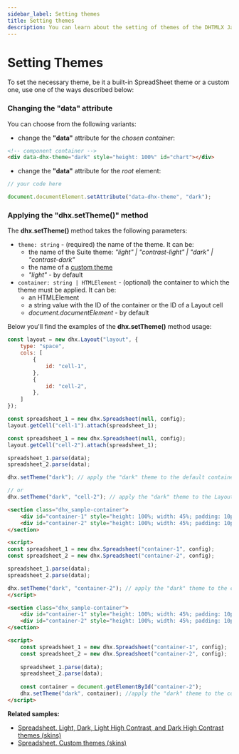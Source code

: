 ```yaml
---
sidebar_label: Setting themes
title: Setting themes
description: You can learn about the setting of themes of the DHTMLX JavaScript Spreadsheet library in the documentation. Browse developer guides and API reference, try out code examples and live demos, and download a free 30-day evaluation version of DHTMLX Spreadsheet.
---
```


# Setting Themes

To set the necessary theme, be it a built-in SpreadSheet theme or a custom one, use one of the ways described below:

### Changing the "data" attribute 

You can choose from the following variants:

- change the **"data"** attribute for the *chosen container*:

~~~html title="index.html"
<!-- component container -->
<div data-dhx-theme="dark" style="height: 100%" id="chart"></div>
~~~

- change the **"data"** attribute for the *root* element:

~~~js title="index.js"
// your code here

document.documentElement.setAttribute("data-dhx-theme", "dark");
~~~

### Applying the "dhx.setTheme()" method

The **dhx.setTheme()** method takes the following parameters:

- `theme: string` - (required) the name of the theme. It can be:
    - the name of the Suite theme: *"light" | "contrast-light" | "dark" | "contrast-dark"*
    - the name of a [custom theme](themes/custom_theme.md)
    - *"light"* - by default
- `container: string | HTMLElement` - (optional) the container to which the theme must be applied. It can be:
    - an HTMLElement
    - a string value with the ID of the container or the ID of a Layout cell
    - *document.documentElement* - by default

Below you'll find the examples of the **dhx.setTheme()** method usage:

~~~js {22,25} title="Example 1"
const layout = new dhx.Layout("layout", {
    type: "space",
    cols: [
        {
            id: "cell-1",
        },
        {
            id: "cell-2",
        },
    ]
});

const spreadsheet_1 = new dhx.Spreadsheet(null, config);
layout.getCell("cell-1").attach(spreadsheet_1);

const spreadsheet_1 = new dhx.Spreadsheet(null, config);
layout.getCell("cell-2").attach(spreadsheet_1);

spreadsheet_1.parse(data);
spreadsheet_2.parse(data);

dhx.setTheme("dark"); // apply the "dark" theme to the default container

// or
dhx.setTheme("dark", "cell-2"); // apply the "dark" theme to the Layout cell with the "cell-2" ID
~~~

~~~html {13} title="Example 2"
<section class="dhx_sample-container">
    <div id="container-1" style="height: 100%; width: 45%; padding: 10px;"></div>
    <div id="container-2" style="height: 100%; width: 45%; padding: 10px;"></div>
</section>

<script>
const spreadsheet_1 = new dhx.Spreadsheet("container-1", config);
const spreadsheet_2 = new dhx.Spreadsheet("container-2", config);

spreadsheet_1.parse(data);
spreadsheet_2.parse(data);

dhx.setTheme("dark", "container-2"); // apply the "dark" theme to the container with the "container-2" ID
</script>
~~~

~~~html {14} title="Example 3"
<section class="dhx_sample-container">
    <div id="container-1" style="height: 100%; width: 45%; padding: 10px;"></div>
    <div id="container-2" style="height: 100%; width: 45%; padding: 10px;"></div>
</section>

<script>
    const spreadsheet_1 = new dhx.Spreadsheet("container-1", config);
    const spreadsheet_2 = new dhx.Spreadsheet("container-2", config);
    
    spreadsheet_1.parse(data);
    spreadsheet_2.parse(data);
    
    const container = document.getElementById("container-2");
    dhx.setTheme("dark", container); //apply the "dark" theme to the container specified via an HTMLElement
</script>
~~~

**Related samples:**

- [Spreadsheet. Light, Dark, Light High Contrast, and Dark High Contrast themes (skins)](https://snippet.dhtmlx.com/t6rspqai)
- [Spreadsheet. Custom themes (skins)](https://snippet.dhtmlx.com/59nt1rcb)
